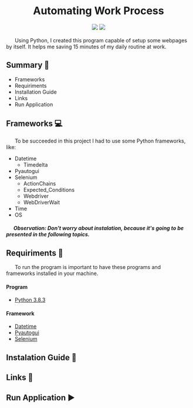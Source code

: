 <h1><div align='center'>Automating Work Process</div></h1>
<div align='center'>
    <img src="http://img.shields.io/static/v1?label=python%20&message=3.8.3&color=blue&logo=python"/>
    <img src="http://img.shields.io/static/v1?label=status%20&message=in progress&color=yellow"/>
</div>
</br>
&nbsp;&nbsp;&nbsp;&nbsp;&nbsp;&nbsp;Using Python, I created this program capable of setup some webpages by itself. It helps me saving 15 minutes of my daily routine at work.

## Summary :pushpin:
- Frameworks
- Requiriments
- Installation Guide
- Links
- Run Application

## Frameworks :computer: 
&nbsp;&nbsp;&nbsp;&nbsp;&nbsp;&nbsp;To be succeeded in this project I had to use some Python frameworks, like:
- Datetime
  - Timedelta
- Pyautogui
- Selenium
  - ActionChains
  - Expected_Conditions
  - Webdriver
  - WebDriverWait
- Time
- OS

##### &nbsp;&nbsp;&nbsp;&nbsp;&nbsp;&nbsp;Observation: Don't worry about instalation, because it's going to be presented in the following topics.

## Requiriments :memo:
&nbsp;&nbsp;&nbsp;&nbsp;&nbsp;&nbsp;To run the program is important to have these programs and frameworks installed in your machine.
#### Program
- [Python 3.8.3](https://www.python.org/downloads/)
#### Framework
- [Datetime](https://docs.python.org/3/library/datetime.html#)
- [Pyautogui](https://pyautogui.readthedocs.io/en/latest/install.html)
- [Selenium](https://selenium-python.readthedocs.io/installation.html)

## Instalation Guide :book:

## Links :link:
## Run Application :arrow_forward: 